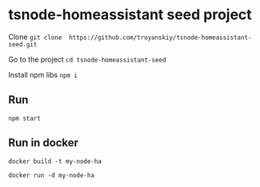 # tsnode-homeassistant seed project

Clone `git clone 
https://github.com/troyanskiy/tsnode-homeassistant-seed.git`

Go to the project `cd tsnode-homeassistant-seed`

Install npm libs `npm i`

## Run

`npm start`

## Run in docker

`docker build -t my-node-ha`

`docker run -d my-node-ha`
